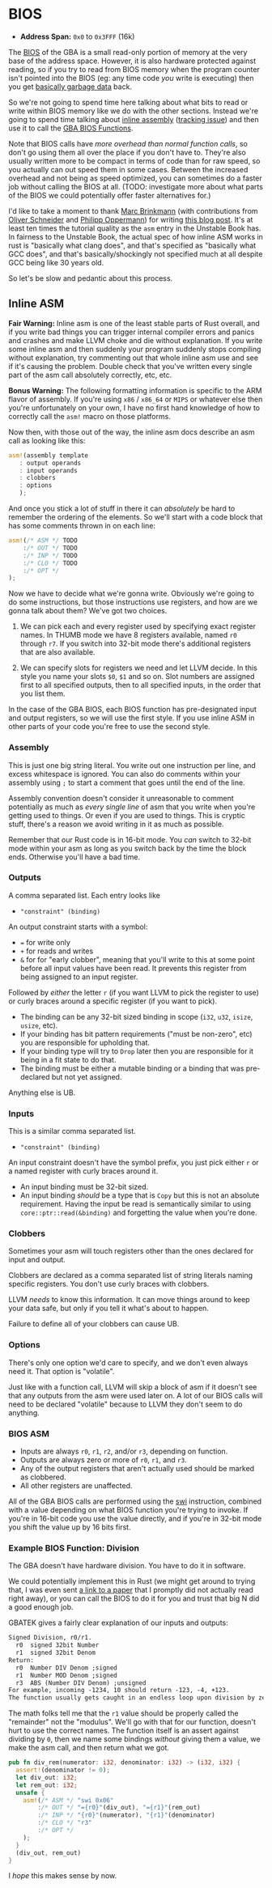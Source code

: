 # BIOS

* **Address Span:** `0x0` to `0x3FFF` (16k)

The [BIOS](https://en.wikipedia.org/wiki/BIOS) of the GBA is a small read-only
portion of memory at the very base of the address space. However, it is also
hardware protected against reading, so if you try to read from BIOS memory when
the program counter isn't pointed into the BIOS (eg: any time code _you_ write
is executing) then you get [basically garbage
data](https://problemkaputt.de/gbatek.htm#gbaunpredictablethings) back.

So we're not going to spend time here talking about what bits to read or write
within BIOS memory like we do with the other sections. Instead we're going to
spend time talking about [inline
assembly](https://doc.rust-lang.org/unstable-book/language-features/asm.html)
([tracking issue](https://github.com/rust-lang/rust/issues/29722)) and then use
it to call the [GBA BIOS
Functions](https://problemkaputt.de/gbatek.htm#biosfunctions).

Note that BIOS calls have _more overhead than normal function calls_, so don't
go using them all over the place if you don't have to. They're also usually
written more to be compact in terms of code than for raw speed, so you actually
can out speed them in some cases. Between the increased overhead and not being
as speed optimized, you can sometimes do a faster job without calling the BIOS
at all. (TODO: investigate more about  what parts of the BIOS we could
potentially offer faster alternatives for.)

I'd like to take a moment to thank [Marc Brinkmann](https://github.com/mbr)
(with contributions from [Oliver Schneider](https://github.com/oli-obk) and
[Philipp Oppermann](https://github.com/phil-opp)) for writing [this blog
post](http://embed.rs/articles/2016/arm-inline-assembly-rust/). It's at least
ten times the tutorial quality as the `asm` entry in the Unstable Book has. In
fairness to the Unstable Book, the actual spec of how inline ASM works in rust
is "basically what clang does", and that's specified as "basically what GCC
does", and that's basically/shockingly not specified much at all despite GCC
being like 30 years old.

So let's be slow and pedantic about this process.

## Inline ASM

**Fair Warning:** Inline asm is one of the least stable parts of Rust overall,
and if you write bad things you can trigger internal compiler errors and panics
and crashes and make LLVM choke and die without explanation. If you write some
inline asm and then suddenly your program suddenly stops compiling without
explanation, try commenting out that whole inline asm use and see if it's
causing the problem. Double check that you've written every single part of the
asm call absolutely correctly, etc, etc.

**Bonus Warning:** The following formatting information is specific to the ARM
flavor of assembly. If you're using `x86` / `x86_64` or `MIPS` or whatever else
then you're unfortunately on your own, I have no first hand knowledge of how to
correctly call the `asm!` macro on those platforms.

Now then, with those out of the way, the inline asm docs describe an asm call as
looking like this:

```rust
asm!(assembly template
   : output operands
   : input operands
   : clobbers
   : options
   );
```

And once you stick a lot of stuff in there it can _absolutely_ be hard to
remember the ordering of the elements. So we'll start with a code block that
has some comments thrown in on each line:

```rust
asm!(/* ASM */ TODO
    :/* OUT */ TODO
    :/* INP */ TODO
    :/* CLO */ TODO
    :/* OPT */
);
```

Now we have to decide what we're gonna write. Obviously we're going to do some
instructions, but those instructions use registers, and how are we gonna talk
about them? We've got two choices.

1) We can pick each and every register used by specifying exact register names.
   In THUMB mode we have 8 registers available, named `r0` through `r7`. If you
   switch into 32-bit mode there's additional registers that are also available.

2) We can specify slots for registers we need and let LLVM decide. In this style
   you name your slots `$0`, `$1` and so on. Slot numbers are assigned first to
   all specified outputs, then to all specified inputs, in the order that you
   list them.

In the case of the GBA BIOS, each BIOS function has pre-designated input and
output registers, so we will use the first style. If you use inline ASM in other
parts of your code you're free to use the second style.

### Assembly

This is just one big string literal. You write out one instruction per line, and
excess whitespace is ignored. You can also do comments within your assembly
using `;` to start a comment that goes until the end of the line.

Assembly convention doesn't consider it unreasonable to comment potentially as
much as _every single line_ of asm that you write when you're getting used to
things. Or even if you are used to things. This is cryptic stuff, there's a
reason we avoid writing in it as much as possible.

Remember that our Rust code is in 16-bit mode. You _can_ switch to 32-bit mode
within your asm as long as you switch back by the time the block ends. Otherwise
you'll have a bad time.

### Outputs

A comma separated list. Each entry looks like

* `"constraint" (binding)`

An output constraint starts with a symbol:

* `=` for write only
* `+` for reads and writes
* `&` for for "early clobber", meaning that you'll write to this at some point
  before all input values have been read. It prevents this register from being
  assigned to an input register.

Followed by _either_ the letter `r` (if you want LLVM to pick the register to
use) or curly braces around a specific register (if you want to pick).

* The binding can be any 32-bit sized binding in scope (`i32`, `u32`, `isize`,
  `usize`, etc).
* If your binding has bit pattern requirements ("must be non-zero", etc) you are
  responsible for upholding that.
* If your binding type will try to `Drop` later then you are responsible for it
  being in a fit state to do that.
* The binding must be either a mutable binding or a binding that was
  pre-declared but not yet assigned.

Anything else is UB.

### Inputs

This is a similar comma separated list.

* `"constraint" (binding)`

An input constraint doesn't have the symbol prefix, you just pick either `r` or
a named register with curly braces around it.

* An input binding must be 32-bit sized.
* An input binding _should_ be a type that is `Copy` but this is not an absolute
  requirement. Having the input be read is semantically similar to using
  `core::ptr::read(&binding)` and forgetting the value when you're done.

### Clobbers

Sometimes your asm will touch registers other than the ones declared for input
and output. 

Clobbers are declared as a comma separated list of string literals naming
specific registers. You don't use curly braces with clobbers.

LLVM _needs_ to know this information. It can move things around to keep your
data safe, but only if you tell it what's about to happen.

Failure to define all of your clobbers can cause UB.

### Options

There's only one option we'd care to specify, and we don't even always need it.
That option is "volatile".

Just like with a function call, LLVM will skip a block of asm if it doesn't see
that any outputs from the asm were used later on. A lot of our BIOS calls will
need to be declared "volatile" because to LLVM they don't seem to do anything.

### BIOS ASM

* Inputs are always `r0`, `r1`, `r2`, and/or `r3`, depending on function.
* Outputs are always zero or more of `r0`, `r1`, and `r3`.
* Any of the output registers that aren't actually used should be marked as
  clobbered.
* All other registers are unaffected.

All of the GBA BIOS calls are performed using the
[swi](http://infocenter.arm.com/help/index.jsp?topic=/com.arm.doc.dui0068b/BABFCEEG.html)
instruction, combined with a value depending on what BIOS function you're trying
to invoke. If you're in 16-bit code you use the value directly, and if you're in
32-bit mode you shift the value up by 16 bits first.

### Example BIOS Function: Division

The GBA doesn't have hardware division. You have to do it in software.

We could potentially implement this in Rust (we might get around to trying that,
I was even sent [a link to a
paper](https://www.microsoft.com/en-us/research/wp-content/uploads/2008/08/tr-2008-141.pdf)
that I promptly did not actually read right away), or you can call the BIOS to
do it for you and trust that big N did a good enough job.

GBATEK gives a fairly clear explanation of our inputs and outputs:

```txt
Signed Division, r0/r1.
  r0  signed 32bit Number
  r1  signed 32bit Denom
Return:
  r0  Number DIV Denom ;signed
  r1  Number MOD Denom ;signed
  r3  ABS (Number DIV Denom) ;unsigned
For example, incoming -1234, 10 should return -123, -4, +123.
The function usually gets caught in an endless loop upon division by zero.
```

The math folks tell me that the `r1` value should be properly called the
"remainder" not the "modulus". We'll go with that for our function, doesn't hurt
to use the correct names. The function itself is an assert against dividing by
`0`, then we name some bindings _without_ giving them a value, we make the asm
call, and then return what we got.

```rust
pub fn div_rem(numerator: i32, denominator: i32) -> (i32, i32) {
  assert!(denominator != 0);
  let div_out: i32;
  let rem_out: i32;
  unsafe {
    asm!(/* ASM */ "swi 0x06"
        :/* OUT */ "={r0}"(div_out), "={r1}"(rem_out)
        :/* INP */ "{r0}"(numerator), "{r1}"(denominator)
        :/* CLO */ "r3"
        :/* OPT */
    );
  }
  (div_out, rem_out)
}
```

I _hope_ this makes sense by now.
